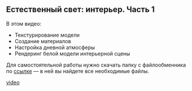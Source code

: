 ## Естественный свет: интерьер. Часть 1

В этом видео:

- Текстурирование модели
- Создание материалов
- Настройка дневной атмосферы
- Рендеринг белой модели интерьерной сцены

Для самостоятельной работы нужно скачать папку c файлообменника по [ссылке](https://app.box.com/s/3j85qweo1jeslnin4r386tpntel7pfg5)  — в ней вы найдете все необходимые файлы.

[video](https://player.softculture.cc/embed/online/SVR/SVR_15.24.05_L2-1_Interior_Daylight_Part1)
